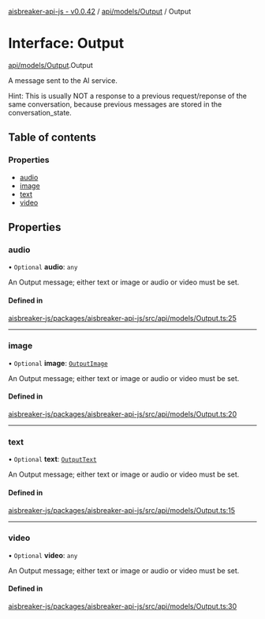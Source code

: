 [aisbreaker-api-js - v0.0.42](../README.md) / [api/models/Output](../modules/api_models_Output.md) / Output

# Interface: Output

[api/models/Output](../modules/api_models_Output.md).Output

A message sent to the AI service. 

Hint: This is usually NOT a response to a previous request/reponse of the same conversation,
      because previous messages are stored in the conversation_state.

## Table of contents

### Properties

- [audio](api_models_Output.Output.md#audio)
- [image](api_models_Output.Output.md#image)
- [text](api_models_Output.Output.md#text)
- [video](api_models_Output.Output.md#video)

## Properties

### audio

• `Optional` **audio**: `any`

An Output message; either text or image or audio or video must be set.

#### Defined in

[aisbreaker-js/packages/aisbreaker-api-js/src/api/models/Output.ts:25](https://github.com/aisbreaker/aisbreaker-js/blob/develop/packages/aisbreaker-api-js/src/api/models/Output.ts#L25)

___

### image

• `Optional` **image**: [`OutputImage`](api_models_OutputImage.OutputImage.md)

An Output message; either text or image or audio or video must be set.

#### Defined in

[aisbreaker-js/packages/aisbreaker-api-js/src/api/models/Output.ts:20](https://github.com/aisbreaker/aisbreaker-js/blob/develop/packages/aisbreaker-api-js/src/api/models/Output.ts#L20)

___

### text

• `Optional` **text**: [`OutputText`](api_models_OutputText.OutputText.md)

An Output message; either text or image or audio or video must be set.

#### Defined in

[aisbreaker-js/packages/aisbreaker-api-js/src/api/models/Output.ts:15](https://github.com/aisbreaker/aisbreaker-js/blob/develop/packages/aisbreaker-api-js/src/api/models/Output.ts#L15)

___

### video

• `Optional` **video**: `any`

An Output message; either text or image or audio or video must be set.

#### Defined in

[aisbreaker-js/packages/aisbreaker-api-js/src/api/models/Output.ts:30](https://github.com/aisbreaker/aisbreaker-js/blob/develop/packages/aisbreaker-api-js/src/api/models/Output.ts#L30)
